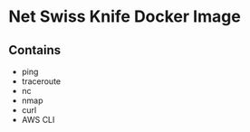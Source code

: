 Net Swiss Knife Docker Image
============================

Contains
--------

* ping
* traceroute
* nc
* nmap 
* curl
* AWS CLI
